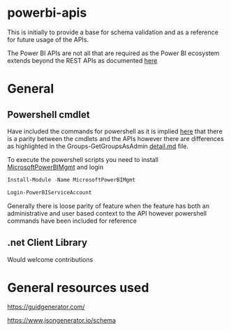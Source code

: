 # powerbi-apis
This is initially to provide a base for schema validation and as a reference for future usage of the APIs. 

The Power BI APIs are not all that are required as the Power BI ecosystem extends beyond the REST APIs as documented [here](https://learn.microsoft.com/en-us/rest/api/power-bi/)

# General
## Powershell cmdlet
Have included the commands for powershell as it is implied [here](https://learn.microsoft.com/en-us/power-bi/enterprise/service-admin-reference) that there is a parity between the cmdlets and the APIs however there are differences as highlighted in the Groups-GetGroupsAsAdmin [detail.md](/pbi-rest-apis/Groups-GetGroupsAsAdmin/detail.md) file.

To execute the powershell scripts you need to install [MicrosoftPowerBIMgmt](https://www.powershellgallery.com/packages/MicrosoftPowerBIMgmt/1.2.1111) and login

```powershell
Install-Module -Name MicrosoftPowerBIMgmt 

Login-PowerBIServiceAccount
```
Generally there is loose parity of feature when the feature has both an administrative and user based context to the API however powershell commands have been included for reference

## .net Client Library
Would welcome contributions

# General resources used
https://guidgenerator.com/

https://www.jsongenerator.io/schema